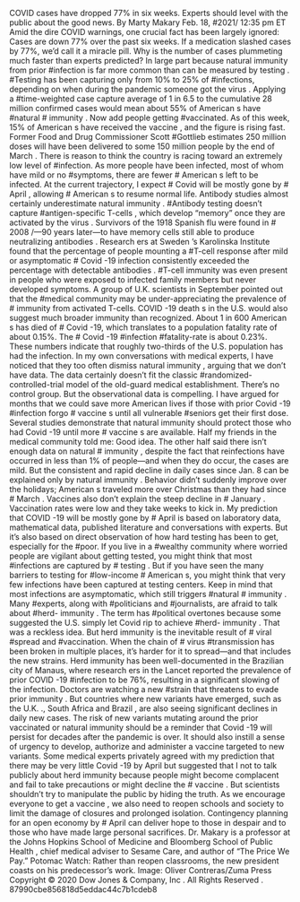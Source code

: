 COVID  cases have dropped 77% in six weeks. Experts should level with the public about the good news.
By  Marty Makary
Feb. 18, #2021/ 12:35 pm ET
Amid the dire  COVID  warnings, one crucial fact has been largely ignored: Cases are down 77% over the past six weeks. If a medication slashed cases by 77%, we’d call it a miracle pill. Why is the number of cases plummeting much faster than experts predicted?
In large part because  natural  immunity  from prior #infection is far more common than can be measured by  testing . #Testing has been capturing only from 10% to 25% of #infections, depending on when during the  pandemic  someone got the  virus . Applying a #time-weighted case capture average of 1 in 6.5 to the cumulative 28 million confirmed cases would mean about 55% of  American s have #natural # immunity .
Now add people getting #vaccinated. As of this week, 15% of  American s have received the  vaccine , and the figure is rising fast. Former Food and Drug Commissioner Scott #Gottlieb estimates 250 million doses will have been delivered to some 150 million people by the end of  March .
There is reason to think the country is racing toward an extremely low level of #infection. As more people have been infected, most of whom have mild or no #symptoms, there are fewer # American s left to be infected. At the current trajectory, I expect # Covid  will be mostly gone by # April , allowing # American s to resume normal life.
Antibody studies almost certainly underestimate  natural  immunity . #Antibody  testing  doesn’t capture #antigen-specific  T-cells , which develop “memory” once they are activated by the  virus . Survivors of the  1918   Spanish   flu   were found in # 2008 /—90 years later—to have memory cells still able to produce neutralizing  antibodies .
 Research ers at  Sweden ’s Karolinska Institute found that the percentage of people mounting a #T-cell response after mild or  asymptomatic  # Covid -19  infection  consistently exceeded the percentage with detectable  antibodies . #T-cell  immunity  was even present in people who were exposed to infected family members but never developed symptoms. A group of  U.K.  scientists in  September  pointed out that the #medical community may be under-appreciating the prevalence of # immunity  from activated T-cells.
 COVID -19   death s in the  U.S.  would also suggest much broader  immunity  than recognized. About 1 in 600  American s  has  died  of # Covid -19, which translates to a  population   fatality rate  of about 0.15%. The # Covid -19 #infection #fatality-rate is about 0.23%. These numbers indicate that roughly two-thirds of the U.S. population has had the infection.
In my own conversations with medical experts, I have noticed that they too often dismiss natural  immunity , arguing that we don’t have data. The data certainly doesn’t fit the classic #randomized-controlled-trial model of the old-guard medical establishment. There’s no control group. But the observational data is compelling.
I have argued for months that we could save more  American  lives if those with prior  Covid -19 #infection forgo # vaccine s until all vulnerable #seniors get their first dose. Several studies demonstrate that natural  immunity  should protect those who had  Covid -19 until more # vaccine s are available. Half my friends in the medical community told me: Good idea. The other half said there isn’t enough data on natural # immunity , despite the fact that reinfections have occurred in less than 1% of people—and when they do occur, the cases are mild.
But the consistent and rapid decline in daily cases since Jan. 8 can be explained only by  natural  immunity . Behavior didn’t suddenly improve over the holidays;  American s traveled more over Christmas than they had since # March . Vaccines also don’t explain the steep decline in # January . Vaccination rates were low and they take weeks to kick in.
My prediction that  COVID -19  will be mostly gone by # April  is based on laboratory data, mathematical data, published literature and conversations with experts. But it’s also based on direct observation of how hard  testing  has been to get, especially for the #poor. If you live in a #wealthy community where worried people are vigilant about getting tested, you might think that most #infections are captured by # testing . But if you have seen the many barriers to  testing  for #low-income # American s, you might think that very few infections have been captured at  testing  centers. Keep in mind that most infections are asymptomatic, which still triggers #natural # immunity .
Many #experts, along with #politicians and #journalists, are afraid to talk about #herd- immunity . The term has #political overtones because some suggested the  U.S.  simply let  Covid  rip to achieve #herd- immunity . That was a reckless idea. But herd  immunity  is the inevitable result of # viral  #spread and #vaccination. When the chain of # virus  #transmission has been broken in multiple places, it’s harder for it to spread—and that includes the new strains.
Herd  immunity  has been well-documented in the Brazilian city of Manaus, where  research ers in the Lancet reported the prevalence of prior  COVID -19  #infection to be 76%, resulting in a significant slowing of the infection.  Doctors  are watching a new #strain that threatens to evade prior  immunity . But countries where new  variants  have emerged, such as the   U.K. .,  South   Africa  and  Brazil , are also seeing significant declines in daily new cases. The risk of new variants mutating around the prior vaccinated or  natural  immunity should be a reminder that  Covid -19 will persist for decades after the  pandemic  is over. It should also instill a sense of urgency to develop, authorize and administer a  vaccine  targeted to new variants.
Some medical experts privately agreed with my prediction that there may be very little  Covid -19 by  April  but suggested that I not to talk publicly about herd  immunity  because people might become complacent and fail to take precautions or might decline the # vaccine . But  scientists  shouldn’t try to manipulate the public by hiding the truth. As we encourage everyone to get a  vaccine , we also need to reopen schools and society to limit the damage of closures and prolonged isolation. Contingency planning for an open economy by # April  can deliver hope to those in despair and to those who have made large personal sacrifices.
Dr. Makary is a professor at the  Johns Hopkins  School of Medicine and  Bloomberg  School of  Public Health , chief medical adviser to Sesame Care, and author of “The Price We Pay.”
 Potomac  Watch: Rather than reopen classrooms, the new president coasts on his predecessor’s work. Image: Oliver Contreras/Zuma Press
Copyright © 2020   Dow Jones & Company, Inc .  All Rights Reserved . 87990cbe856818d5eddac44c7b1cdeb8
